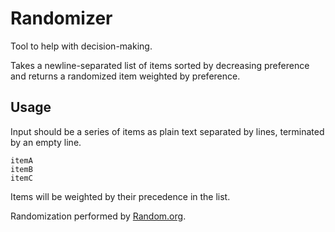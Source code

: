 # Randomizer
Tool to help with decision-making.

Takes a newline-separated list of items sorted by decreasing preference and returns a randomized item weighted by preference.

## Usage
Input should be a series of items as plain text separated by lines, terminated by an empty line.

```
itemA
itemB
itemC

```

Items will be weighted by their precedence in the list.

Randomization performed by [Random.org](https://www.random.org).
